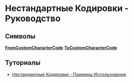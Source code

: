 # Нестандартные Кодировки - Руководство

## Символы

**[FromCustomCharacterCode](../ReferencePages/Symbols/FromCustomCharacterCode.md)**
**[ToCustomCharacterCode](../ReferencePages/Symbols/ToCustomCharacterCode.md)**

## Туториалы

- [Нестандартные Кодировки - Примеры Использования](../Tutorials/ExampleOfUse.md)
